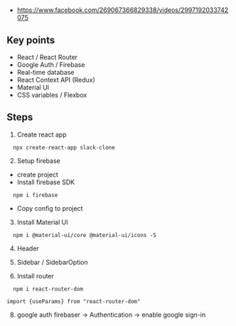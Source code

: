 # 
- https://www.facebook.com/269067366829338/videos/2997192033742075

## Key points
- React / React Router
- Google Auth / Firebase
- Real-time database 
- React Context API (Redux)
- Material UI
- CSS variables / Flexbox


## Steps
1. Create react app 
```
  npx create-react-app slack-clone
```

2. Setup firebase
- create project
- Install firebase SDK
```
  npm i firebase
```
- Copy config to project


3. Install Material UI
```
  npm i @material-ui/core @material-ui/icons -S 
```

4. Header

5. Sidebar / SidebarOption

5. Install router
```
  npm i react-router-dom
```
```
import {useParams} from "react-router-dom"
```



8. google auth
firebaser -> Authentication -> enable google sign-in